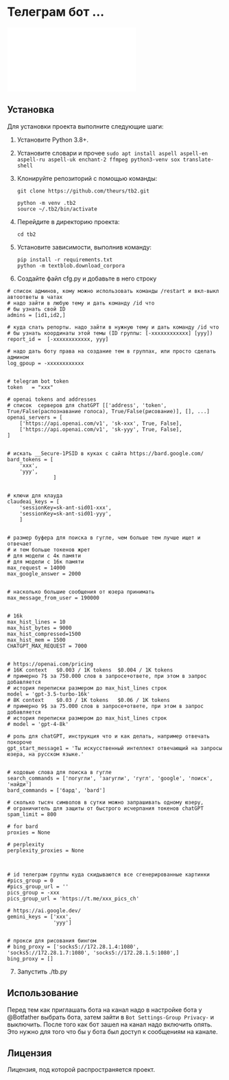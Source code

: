 # Телеграм бот ...


![Доступные команды](commands.txt)


## Установка

Для установки проекта выполните следующие шаги:

1. Установите Python 3.8+.

2. Установите словари и прочее `sudo apt install aspell aspell-en aspell-ru aspell-uk enchant-2 ffmpeg python3-venv sox translate-shell`

3. Клонируйте репозиторий с помощью команды:

   ```
   git clone https://github.com/theurs/tb2.git

   python -m venv .tb2
   source ~/.tb2/bin/activate

   ```

4. Перейдите в директорию проекта:

   ```
   cd tb2
   ```

5. Установите зависимости, выполнив команду:

   ```
   pip install -r requirements.txt
   python -m textblob.download_corpora
   ```

6. Создайте файл cfg.py и добавьте в него строку
```
# список админов, кому можно использовать команды /restart и вкл-выкл автоответы в чатах
# надо зайти в любую тему и дать команду /id что
# бы узнать свой ID
admins = [id1,id2,]

# куда слать репорты. надо зайти в нужную тему и дать команду /id что
# бы узнать координаты этой темы (ID группы: [-xxxxxxxxxxxx] [yyy])
report_id =  [-xxxxxxxxxxxx, yyy]

# надо дать боту права на создание тем в группах, или просто сделать админом
log_gpoup = -xxxxxxxxxxxx


# telegram bot token
token   = "xxx"

# openai tokens and addresses
# список  серверов для chatGPT [['address', 'token', True/False(распознавание голоса), True/False(рисование)], [], ...]
openai_servers = [
    ['https://api.openai.com/v1', 'sk-xxx', True, False],
    ['https://api.openai.com/v1', 'sk-yyy', True, False],
]


# искать __Secure-1PSID в куках с сайта https://bard.google.com/
bard_tokens = [
    'xxx',
    'yyy',
               ]


# ключи для клауда
claudeai_keys = [
    'sessionKey=sk-ant-sid01-xxx',
    'sessionKey=sk-ant-sid01-yyy',
    ]


# размер буфера для поиска в гугле, чем больше тем лучше ищет и отвечает
# и тем больше токенов жрет
# для модели с 4к памяти
# для модели с 16к памяти
max_request = 14000
max_google_answer = 2000


# насколько большие сообщения от юзера принимать
max_message_from_user = 190000


# 16k
max_hist_lines = 10
max_hist_bytes = 9000
max_hist_compressed=1500
max_hist_mem = 1500
CHATGPT_MAX_REQUEST = 7000


# https://openai.com/pricing
# 16K context   $0.003 / 1K tokens  $0.004 / 1K tokens
# примерно 7$ за 750.000 слов в запросе+ответе, при этом в запрос добавляется
# история переписки размером до max_hist_lines строк
model = 'gpt-3.5-turbo-16k'
# 8K context    $0.03 / 1K tokens   $0.06 / 1K tokens
# примерно 9$ за 75.000 слов в запросе+ответе, при этом в запрос добавляется
# история переписки размером до max_hist_lines строк
# model = 'gpt-4-8k'

# роль для chatGPT, инструкция что и как делать, например отвечать покороче
gpt_start_message1 = 'Ты искусственный интеллект отвечающий на запросы юзера, на русском языке.'


# кодовые слова для поиска в гугле
search_commands = ['погугли', 'загугли', 'гугл', 'google', 'поиск', 'найди']
bard_commands = ['бард', 'bard']

# сколько тысяч символов в сутки можно запрашивать одному юзеру,
# ограничитель для защиты от быстрого исчерпания токенов chatGPT
spam_limit = 800

# for bard
proxies = None

# perplexity
perplexity_proxies = None



# id телеграм группы куда скидываются все сгенерированные картинки
#pics_group = 0
#pics_group_url = ''
pics_group = -xxx
pics_group_url = 'https://t.me/xxx_pics_ch'

# https://ai.google.dev/
gemini_keys = ['xxx',
               'yyy']


# прокси для рисования бингом
# bing_proxy = ['socks5://172.28.1.4:1080', 'socks5://172.28.1.7:1080', 'socks5://172.28.1.5:1080',]
bing_proxy = []
```

7. Запустить ./tb.py



## Использование

Перед тем как приглашать бота на канал надо в настройке бота у @Botfather выбрать бота, затем зайти в `Bot Settings-Group Privacy-` и выключить. После того как бот зашел на канал надо включить опять. Это нужно для того что бы у бота был доступ к сообщениям на канале.

## Лицензия

Лицензия, под которой распространяется проект.
